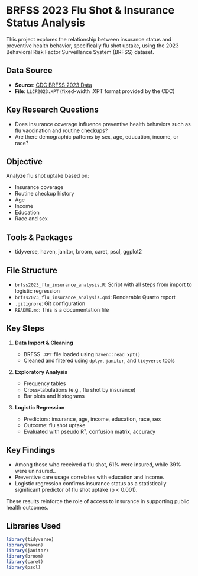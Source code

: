 # BRFSS 2023 Flu Shot & Insurance Status Analysis

This project explores the relationship between insurance status and preventive health behavior, specifically flu shot uptake, using the 2023 Behavioral Risk Factor Surveillance System (BRFSS) dataset.

## Data Source
- **Source**: [CDC BRFSS 2023 Data](https://www.cdc.gov/brfss/annual_data/annual_2023.html)
- **File**: `LLCP2023.XPT` (fixed-width .XPT format provided by the CDC)

## Key Research Questions
- Does insurance coverage influence preventive health behaviors such as flu vaccination and routine checkups?
- Are there demographic patterns by sex, age, education, income, or race?

## Objective
Analyze flu shot uptake based on:
- Insurance coverage
- Routine checkup history
- Age
- Income
- Education
- Race and sex

## Tools & Packages
- tidyverse, haven, janitor, broom, caret, pscl, ggplot2

## File Structure
- `brfss2023_flu_insurance_analysis.R`: Script with all steps from import to logistic regression
- `brfss2023_flu_insurance_analysis.qmd`: Renderable Quarto report
- `.gitignore`: Git configuration
- `README.md`: This is a documentation file


## Key Steps
1. **Data Import & Cleaning**
   - BRFSS `.XPT` file loaded using `haven::read_xpt()`
   - Cleaned and filtered using `dplyr`, `janitor`, and `tidyverse` tools

2. **Exploratory Analysis**
   - Frequency tables
   - Cross-tabulations (e.g., flu shot by insurance)
   - Bar plots and histograms

3. **Logistic Regression**
   - Predictors: insurance, age, income, education, race, sex
   - Outcome: flu shot uptake
   - Evaluated with pseudo R², confusion matrix, accuracy


## Key Findings
   - Among those who received a flu shot, 61% were insured, while 39% were uninsured..
   - Preventive care usage correlates with education and income.
   - Logistic regression confirms insurance status as a statistically significant predictor of flu shot uptake (p < 0.001).

   These results reinforce the role of access to insurance in supporting public health outcomes.


## Libraries Used
```r
library(tidyverse)
library(haven)
library(janitor)
library(broom)
library(caret)
library(pscl)
